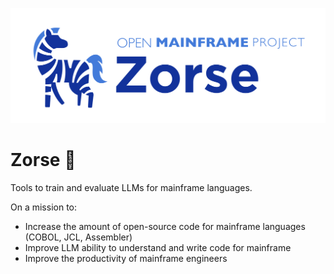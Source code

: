 <p align="center">
  <img src="img/logo.png" />
</p>


# Zorse 🦓

Tools to train and evaluate LLMs for mainframe languages.

On a mission to:

- Increase the amount of open-source code for mainframe languages (COBOL, JCL, Assembler)
- Improve LLM ability to understand and write code for mainframe
- Improve the productivity of mainframe engineers